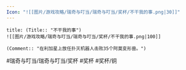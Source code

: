 ```yaml
---
Icon: "![[图片/游戏攻略/瑞奇与叮当/瑞奇与叮当/奖杯/不干我的事.png|30]]"
---
```

```ad-common-bronze-trophy
title: (Title:: "不干我的事")
![[图片/游戏攻略/瑞奇与叮当/瑞奇与叮当/奖杯/不干我的事.png|100]]

(Comment:: "在利加星上放任扑灭机器人击败35个阿莫变形兽。")
```

#瑞奇与叮当/瑞奇与叮当/奖杯 #奖杯 #奖杯/铜
